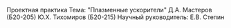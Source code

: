 Проектная практика
Тема: "Плазменные ускорители"
Д.А. Мастеров (Б20-205)
Ю.Х. Тихомиров (Б20-215)
Научный руководитель: Е.В. Степин
